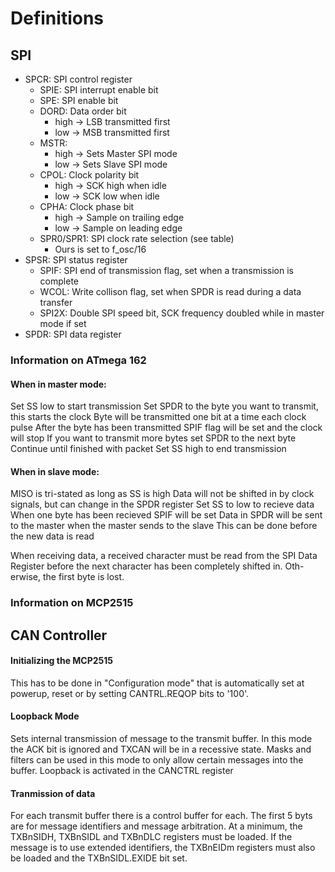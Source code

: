 # Definitions

## SPI

- SPCR: SPI control register
    - SPIE: SPI interrupt enable bit
    - SPE: SPI enable bit
    - DORD: Data order bit
        - high -> LSB transmitted first
        - low -> MSB transmitted first
    - MSTR: 
        - high -> Sets Master SPI mode
        - low -> Sets Slave SPI mode
    - CPOL: Clock polarity bit
        - high -> SCK high when idle
        - low -> SCK low when idle
    - CPHA: Clock phase bit
        - high -> Sample on trailing edge
        - low -> Sample on leading edge
    - SPR0/SPR1: SPI clock rate selection (see table)
        - Ours is set to f_osc/16
- SPSR: SPI status register
    - SPIF: SPI end of transmission flag, set when a transmission is complete
    - WCOL: Write collison flag, set when SPDR is read during a data transfer
    - SPI2X: Double SPI speed bit, SCK frequency doubled while in master mode if set
- SPDR: SPI data register

### Information on ATmega 162

#### When in master mode:

Set SS low to start transmission
Set SPDR to the byte you want to transmit, this starts the clock
Byte will be transmitted one bit at a time each clock pulse
After the byte has been transmitted SPIF flag will be set and the clock will stop
If you want to transmit more bytes set SPDR to the next byte
Continue until finished with packet
Set SS high to end transmission


#### When in slave mode:

MISO is tri-stated as long as SS is high
    Data will not be shifted in by clock signals, but can change in the SPDR register
Set SS to low to recieve data
When one byte has been recieved SPIF will be set
Data in SPDR will be sent to the master when the master sends to the slave
    This can be done before the new data is read

When receiving data, a received character must be read from the SPI Data Register before the next character has been completely shifted in. Oth-erwise, the first byte is lost.


### Information on MCP2515





## CAN Controller

#### Initializing the MCP2515

This has to be done in "Configuration mode" that is automatically set at powerup, reset or by setting CANTRL.REQOP bits to '100'. 

#### Loopback Mode

Sets internal transmission of message to the transmit buffer. 
In this mode the ACK bit is ignored and TXCAN will be in a recessive state.
Masks and filters can be used in this mode to only allow certain messages into the buffer. Loopback is activated in the CANCTRL register

#### Tranmission of data

For each transmit buffer there is a control buffer for each. The first 5 byts are for message identifiers and message arbitration. At a minimum, the TXBnSIDH, TXBnSIDL and TXBnDLC registers must be loaded. If the message is to use extended identifiers, the TXBnEIDm registers must also be loaded and the TXBnSIDL.EXIDE bit set.